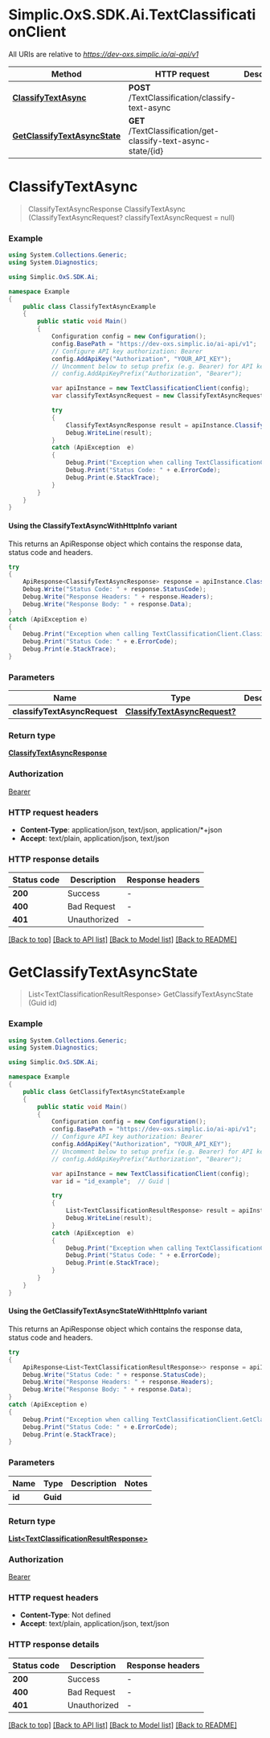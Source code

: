 # Simplic.OxS.SDK.Ai.TextClassificationClient

All URIs are relative to *https://dev-oxs.simplic.io/ai-api/v1*

| Method | HTTP request | Description |
|--------|--------------|-------------|
| [**ClassifyTextAsync**](TextClassificationClient.md#textclassificationclassifytextasyncpost) | **POST** /TextClassification/classify-text-async |  |
| [**GetClassifyTextAsyncState**](TextClassificationClient.md#textclassificationgetclassifytextasyncstateidget) | **GET** /TextClassification/get-classify-text-async-state/{id} |  |

<a id="textclassificationclassifytextasyncpost"></a>
# **ClassifyTextAsync**
> ClassifyTextAsyncResponse ClassifyTextAsync (ClassifyTextAsyncRequest? classifyTextAsyncRequest = null)



### Example
```csharp
using System.Collections.Generic;
using System.Diagnostics;

using Simplic.OxS.SDK.Ai;

namespace Example
{
    public class ClassifyTextAsyncExample
    {
        public static void Main()
        {
            Configuration config = new Configuration();
            config.BasePath = "https://dev-oxs.simplic.io/ai-api/v1";
            // Configure API key authorization: Bearer
            config.AddApiKey("Authorization", "YOUR_API_KEY");
            // Uncomment below to setup prefix (e.g. Bearer) for API key, if needed
            // config.AddApiKeyPrefix("Authorization", "Bearer");

            var apiInstance = new TextClassificationClient(config);
            var classifyTextAsyncRequest = new ClassifyTextAsyncRequest?(); // ClassifyTextAsyncRequest? |  (optional) 

            try
            {
                ClassifyTextAsyncResponse result = apiInstance.ClassifyTextAsync(classifyTextAsyncRequest);
                Debug.WriteLine(result);
            }
            catch (ApiException  e)
            {
                Debug.Print("Exception when calling TextClassificationClient.ClassifyTextAsync: " + e.Message);
                Debug.Print("Status Code: " + e.ErrorCode);
                Debug.Print(e.StackTrace);
            }
        }
    }
}
```

#### Using the ClassifyTextAsyncWithHttpInfo variant
This returns an ApiResponse object which contains the response data, status code and headers.

```csharp
try
{
    ApiResponse<ClassifyTextAsyncResponse> response = apiInstance.ClassifyTextAsyncWithHttpInfo(classifyTextAsyncRequest);
    Debug.Write("Status Code: " + response.StatusCode);
    Debug.Write("Response Headers: " + response.Headers);
    Debug.Write("Response Body: " + response.Data);
}
catch (ApiException e)
{
    Debug.Print("Exception when calling TextClassificationClient.ClassifyTextAsyncWithHttpInfo: " + e.Message);
    Debug.Print("Status Code: " + e.ErrorCode);
    Debug.Print(e.StackTrace);
}
```

### Parameters

| Name | Type | Description | Notes |
|------|------|-------------|-------|
| **classifyTextAsyncRequest** | [**ClassifyTextAsyncRequest?**](ClassifyTextAsyncRequest?.md) |  | [optional]  |

### Return type

[**ClassifyTextAsyncResponse**](ClassifyTextAsyncResponse.md)

### Authorization

[Bearer](../README.md#Bearer)

### HTTP request headers

 - **Content-Type**: application/json, text/json, application/*+json
 - **Accept**: text/plain, application/json, text/json


### HTTP response details
| Status code | Description | Response headers |
|-------------|-------------|------------------|
| **200** | Success |  -  |
| **400** | Bad Request |  -  |
| **401** | Unauthorized |  -  |

[[Back to top]](#) [[Back to API list]](../README.md#documentation-for-api-endpoints) [[Back to Model list]](../README.md#documentation-for-models) [[Back to README]](../README.md)

<a id="textclassificationgetclassifytextasyncstateidget"></a>
# **GetClassifyTextAsyncState**
> List&lt;TextClassificationResultResponse&gt; GetClassifyTextAsyncState (Guid id)



### Example
```csharp
using System.Collections.Generic;
using System.Diagnostics;

using Simplic.OxS.SDK.Ai;

namespace Example
{
    public class GetClassifyTextAsyncStateExample
    {
        public static void Main()
        {
            Configuration config = new Configuration();
            config.BasePath = "https://dev-oxs.simplic.io/ai-api/v1";
            // Configure API key authorization: Bearer
            config.AddApiKey("Authorization", "YOUR_API_KEY");
            // Uncomment below to setup prefix (e.g. Bearer) for API key, if needed
            // config.AddApiKeyPrefix("Authorization", "Bearer");

            var apiInstance = new TextClassificationClient(config);
            var id = "id_example";  // Guid | 

            try
            {
                List<TextClassificationResultResponse> result = apiInstance.GetClassifyTextAsyncState(id);
                Debug.WriteLine(result);
            }
            catch (ApiException  e)
            {
                Debug.Print("Exception when calling TextClassificationClient.GetClassifyTextAsyncState: " + e.Message);
                Debug.Print("Status Code: " + e.ErrorCode);
                Debug.Print(e.StackTrace);
            }
        }
    }
}
```

#### Using the GetClassifyTextAsyncStateWithHttpInfo variant
This returns an ApiResponse object which contains the response data, status code and headers.

```csharp
try
{
    ApiResponse<List<TextClassificationResultResponse>> response = apiInstance.GetClassifyTextAsyncStateWithHttpInfo(id);
    Debug.Write("Status Code: " + response.StatusCode);
    Debug.Write("Response Headers: " + response.Headers);
    Debug.Write("Response Body: " + response.Data);
}
catch (ApiException e)
{
    Debug.Print("Exception when calling TextClassificationClient.GetClassifyTextAsyncStateWithHttpInfo: " + e.Message);
    Debug.Print("Status Code: " + e.ErrorCode);
    Debug.Print(e.StackTrace);
}
```

### Parameters

| Name | Type | Description | Notes |
|------|------|-------------|-------|
| **id** | **Guid** |  |  |

### Return type

[**List&lt;TextClassificationResultResponse&gt;**](TextClassificationResultResponse.md)

### Authorization

[Bearer](../README.md#Bearer)

### HTTP request headers

 - **Content-Type**: Not defined
 - **Accept**: text/plain, application/json, text/json


### HTTP response details
| Status code | Description | Response headers |
|-------------|-------------|------------------|
| **200** | Success |  -  |
| **400** | Bad Request |  -  |
| **401** | Unauthorized |  -  |

[[Back to top]](#) [[Back to API list]](../README.md#documentation-for-api-endpoints) [[Back to Model list]](../README.md#documentation-for-models) [[Back to README]](../README.md)

